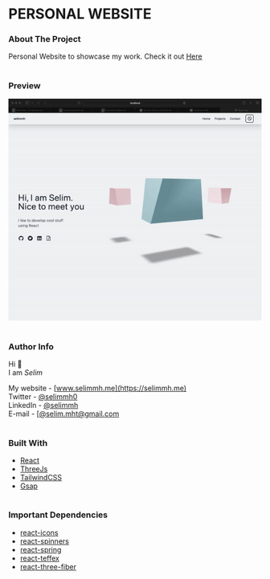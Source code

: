 <!-- Title -->

# PERSONAL WEBSITE

<!-- About -->

### About The Project

Personal Website to showcase my work. Check it out [Here](https://selimmh.me/)

#

### Preview

![Preview 1](preview/preview.gif)

#

### Author Info

Hi 👋  
I am _Selim_

My website - [www.selimmh.me](https://selimmh.me)  
Twitter - [@selimmh0](https://twitter.com/selimmh0)  
LinkedIn - [@selimmh](https://www.linkedin.com/in/selimmh/)  
E-mail - [[@selim.mht@gmail.com](https://mail.google.com/)

#

### Built With

- [React](https://reactjs.org)
- [ThreeJs](https://tailwindcss.com)
- [TailwindCSS](https://tailwindcss.com)
- [Gsap](https://tailwindcss.com)

#

### Important Dependencies

- [react-icons](https://github.com/react-icons/react-icons)
- [react-spinners](https://www.npmjs.com/package/react-spinners)
- [react-spring](https://www.npmjs.com/package/react-spring)
- [react-teffex](https://www.npmjs.com/package/react-teffex)
- [react-three-fiber](https://www.npmjs.com/package/@react-three/fiber)

#
